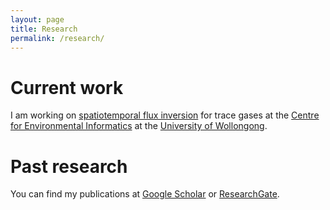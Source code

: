 ```yaml
---
layout: page
title: Research
permalink: /research/
---
```


# Current work

I am working on [spatiotemporal flux inversion](https://niasra.uow.edu.au/cei/research/UOW264213.html) for trace gases at the [Centre for Environmental Informatics](https://niasra.uow.edu.au/cei/index.html) at the [University of Wollongong](https://uow.edu.au).

# Past research

You can find my publications at [Google Scholar](https://scholar.google.com.au/citations?user=8BgPTaQAAAAJ&hl=en) or [ResearchGate](https://www.researchgate.net/profile/Michael_Bertolacci).
